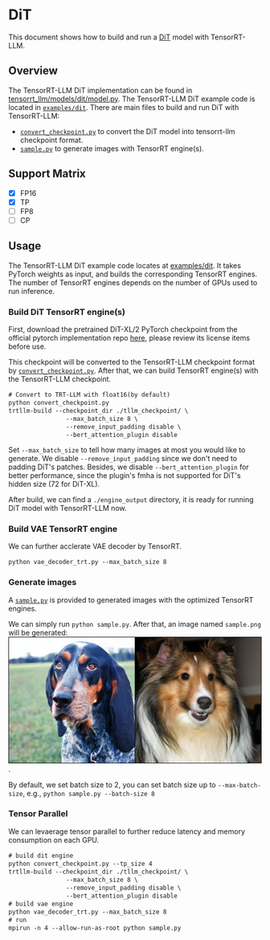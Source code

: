 # DiT
This document shows how to build and run a [DiT](https://arxiv.org/abs/2212.09748) model with TensorRT-LLM.

## Overview

The TensorRT-LLM DiT implementation can be found in [tensorrt_llm/models/dit/model.py](../../tensorrt_llm/models/dit/model.py). The TensorRT-LLM DiT example code is located in [`examples/dit`](./). There are main files to build and run DiT with TensorRT-LLM:

* [`convert_checkpoint.py`](./convert_checkpoint.py) to convert the DiT model into tensorrt-llm checkpoint format.
* [`sample.py`](./sample.py) to generate images with TensorRT engine(s).

## Support Matrix

- [x] FP16
- [x] TP
- [ ] FP8
- [ ] CP

## Usage

The TensorRT-LLM DiT example code locates at [examples/dit](./). It takes PyTorch weights as input, and builds the corresponding TensorRT engines. The number of TensorRT engines depends on the number of GPUs used to run inference.

### Build DiT TensorRT engine(s)

First, download the pretrained DiT-XL/2 PyTorch checkpoint from the official pytorch implementation repo [here](https://github.com/facebookresearch/DiT/tree/main?tab=readme-ov-file#sampling--), please review its license items before use.

This checkpoint will be converted to the TensorRT-LLM checkpoint format by [`convert_checkpoint.py`](./convert_checkpoint.py). After that, we can build TensorRT engine(s) with the TensorRT-LLM checkpoint.

```
# Convert to TRT-LLM with float16(by default)
python convert_checkpoint.py
trtllm-build --checkpoint_dir ./tllm_checkpoint/ \
                --max_batch_size 8 \
                --remove_input_padding disable \
                --bert_attention_plugin disable
```

Set `--max_batch_size` to tell how many images at most you would like to generate. We disable `--remove_input_padding` since we don't need to padding DiT's patches. Besides, we disable `--bert_attention_plugin` for better performance, since the plugin's fmha is not supported for DiT's hidden size (72 for DiT-XL).

After build, we can find a `./engine_output` directory, it is ready for running DiT model with TensorRT-LLM now.

### Build VAE TensorRT engine
We can further acclerate VAE decoder by TensorRT.
```
python vae_decoder_trt.py --max_batch_size 8
```

### Generate images

A [`sample.py`](./sample.py) is provided to generated images with the optimized TensorRT engines.

We can simply run `python sample.py`. After that, an image named `sample.png` will be generated:
![sample.png](./figs/sample.png).

By default, we set batch size to 2, you can set batch size up to `--max-batch-size`, e.g., `python sample.py --batch-size 8`

### Tensor Parallel

We can levaerage tensor parallel to further reduce latency and memory consumption on each GPU.

```
# build dit engine
python convert_checkpoint.py --tp_size 4
trtllm-build --checkpoint_dir ./tllm_checkpoint/ \
                --max_batch_size 8 \
                --remove_input_padding disable \
                --bert_attention_plugin disable
# build vae engine
python vae_decoder_trt.py --max_batch_size 8
# run
mpirun -n 4 --allow-run-as-root python sample.py
```
